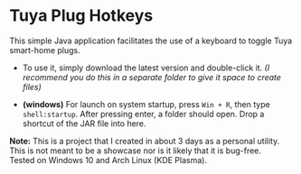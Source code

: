 # Tuya Plug Hotkeys
This simple Java application facilitates the use of a keyboard to toggle Tuya smart-home plugs.
* To use it, simply download the latest version and double-click it.
  *(I recommend you do this in a separate folder to give it space to create files)*

* **(windows)** For launch on system startup, press `Win + R`, then type `shell:startup`. After pressing enter, a folder should open. Drop a shortcut of the JAR file into here.

**Note:** This is a project that I created in about 3 days as a personal utility. This is not meant to be a showcase nor is it likely that it is bug-free.  
Tested on Windows 10 and Arch Linux (KDE Plasma).
